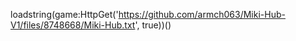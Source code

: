 
loadstring(game:HttpGet('https://github.com/armch063/Miki-Hub-V1/files/8748668/Miki-Hub.txt', true))()
